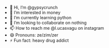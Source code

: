 - 👋 Hi, I’m @gypsycrunch
- 👀 I’m interested in money
- 🌱 I’m currently learning python
- 💞️ I’m looking to collaborate on nothing
- 📫 How to reach me @l.ucasvagu on instagram
- 😄 Pronouns: ze/zim/zer
- ⚡ Fun fact: heavy drug addict

<!---
gypsycrunch/gypsycrunch is a ✨ special ✨ repository because its `README.md` (this file) appears on your GitHub profile.
You can click the Preview link to take a look at your changes.
--->
